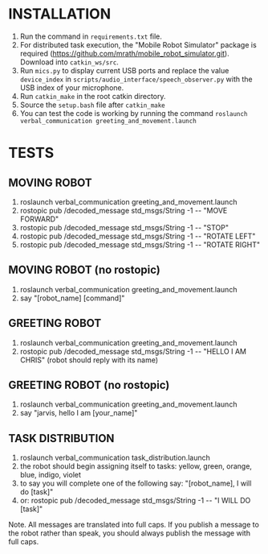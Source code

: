 # INSTALLATION
1. Run the command in ```requirements.txt``` file.
2. For distributed task execution, the "Mobile Robot Simulator" package is required (https://github.com/mrath/mobile_robot_simulator.git). Download into ```catkin_ws/src```.
2. Run ```mics.py``` to display current USB ports and replace the value ```device_index``` in ```scripts/audio_interface/speech_observer.py``` with the USB index of your microphone.
3. Run ```catkin_make``` in the root catkin directory.
4. Source the ```setup.bash``` file after ```catkin_make```
5. You can test the code is working by running the command ```roslaunch verbal_communication greeting_and_movement.launch```


 # TESTS

  ## MOVING ROBOT
  1. roslaunch verbal_communication greeting_and_movement.launch
  2. rostopic pub /decoded_message std_msgs/String -1 -- "MOVE FORWARD"
  3. rostopic pub /decoded_message std_msgs/String -1 -- "STOP"
  4. rostopic pub /decoded_message std_msgs/String -1 -- "ROTATE LEFT"
  5. rostopic pub /decoded_message std_msgs/String -1 -- "ROTATE RIGHT"

  ## MOVING ROBOT (no rostopic)
  1. roslaunch verbal_communication greeting_and_movement.launch
  2. say "[robot_name] [command]"

  ## GREETING ROBOT
  1. roslaunch verbal_communication greeting_and_movement.launch
  2. rostopic pub /decoded_message std_msgs/String -1 -- "HELLO I AM CHRIS" (robot should reply with its name)

  ## GREETING ROBOT (no rostopic)
  1. roslaunch verbal_communication greeting_and_movement.launch
  2. say "jarvis, hello I am [your_name]"

  ## TASK DISTRIBUTION
  1. roslaunch verbal_communication task_distribution.launch
  2. the robot should begin assigning itself to tasks: yellow, green, orange, blue, indigo, violet
  3. to say you will complete one of the following say: "[robot_name], I will do [task]"
  4. or: rostopic pub /decoded_message std_msgs/String -1 -- "I WILL DO [task]"

Note. All messages are translated into full caps. If you publish a message to the robot rather than speak, you should always publish the message with full caps.
